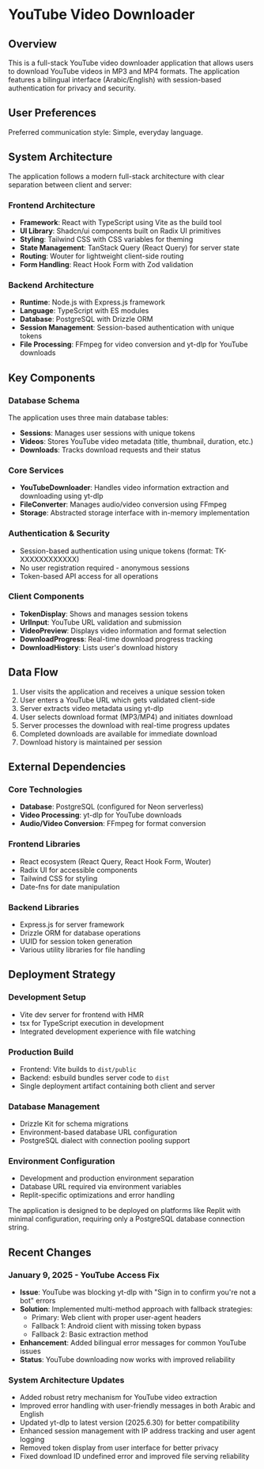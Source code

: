# YouTube Video Downloader

## Overview

This is a full-stack YouTube video downloader application that allows users to download YouTube videos in MP3 and MP4 formats. The application features a bilingual interface (Arabic/English) with session-based authentication for privacy and security.

## User Preferences

Preferred communication style: Simple, everyday language.

## System Architecture

The application follows a modern full-stack architecture with clear separation between client and server:

### Frontend Architecture
- **Framework**: React with TypeScript using Vite as the build tool
- **UI Library**: Shadcn/ui components built on Radix UI primitives
- **Styling**: Tailwind CSS with CSS variables for theming
- **State Management**: TanStack Query (React Query) for server state
- **Routing**: Wouter for lightweight client-side routing
- **Form Handling**: React Hook Form with Zod validation

### Backend Architecture
- **Runtime**: Node.js with Express.js framework
- **Language**: TypeScript with ES modules
- **Database**: PostgreSQL with Drizzle ORM
- **Session Management**: Session-based authentication with unique tokens
- **File Processing**: FFmpeg for video conversion and yt-dlp for YouTube downloads

## Key Components

### Database Schema
The application uses three main database tables:
- **Sessions**: Manages user sessions with unique tokens
- **Videos**: Stores YouTube video metadata (title, thumbnail, duration, etc.)
- **Downloads**: Tracks download requests and their status

### Core Services
- **YouTubeDownloader**: Handles video information extraction and downloading using yt-dlp
- **FileConverter**: Manages audio/video conversion using FFmpeg
- **Storage**: Abstracted storage interface with in-memory implementation

### Authentication & Security
- Session-based authentication using unique tokens (format: TK-XXXXXXXXXXXX)
- No user registration required - anonymous sessions
- Token-based API access for all operations

### Client Components
- **TokenDisplay**: Shows and manages session tokens
- **UrlInput**: YouTube URL validation and submission
- **VideoPreview**: Displays video information and format selection
- **DownloadProgress**: Real-time download progress tracking
- **DownloadHistory**: Lists user's download history

## Data Flow

1. User visits the application and receives a unique session token
2. User enters a YouTube URL which gets validated client-side
3. Server extracts video metadata using yt-dlp
4. User selects download format (MP3/MP4) and initiates download
5. Server processes the download with real-time progress updates
6. Completed downloads are available for immediate download
7. Download history is maintained per session

## External Dependencies

### Core Technologies
- **Database**: PostgreSQL (configured for Neon serverless)
- **Video Processing**: yt-dlp for YouTube downloads
- **Audio/Video Conversion**: FFmpeg for format conversion

### Frontend Libraries
- React ecosystem (React Query, React Hook Form, Wouter)
- Radix UI for accessible components
- Tailwind CSS for styling
- Date-fns for date manipulation

### Backend Libraries
- Express.js for server framework
- Drizzle ORM for database operations
- UUID for session token generation
- Various utility libraries for file handling

## Deployment Strategy

### Development Setup
- Vite dev server for frontend with HMR
- tsx for TypeScript execution in development
- Integrated development experience with file watching

### Production Build
- Frontend: Vite builds to `dist/public`
- Backend: esbuild bundles server code to `dist`
- Single deployment artifact containing both client and server

### Database Management
- Drizzle Kit for schema migrations
- Environment-based database URL configuration
- PostgreSQL dialect with connection pooling support

### Environment Configuration
- Development and production environment separation
- Database URL required via environment variables
- Replit-specific optimizations and error handling

The application is designed to be deployed on platforms like Replit with minimal configuration, requiring only a PostgreSQL database connection string.

## Recent Changes

### January 9, 2025 - YouTube Access Fix
- **Issue**: YouTube was blocking yt-dlp with "Sign in to confirm you're not a bot" errors
- **Solution**: Implemented multi-method approach with fallback strategies:
  - Primary: Web client with proper user-agent headers
  - Fallback 1: Android client with missing token bypass
  - Fallback 2: Basic extraction method
- **Enhancement**: Added bilingual error messages for common YouTube issues
- **Status**: YouTube downloading now works with improved reliability

### System Architecture Updates
- Added robust retry mechanism for YouTube video extraction
- Improved error handling with user-friendly messages in both Arabic and English
- Updated yt-dlp to latest version (2025.6.30) for better compatibility
- Enhanced session management with IP address tracking and user agent logging
- Removed token display from user interface for better privacy
- Fixed download ID undefined error and improved file serving reliability